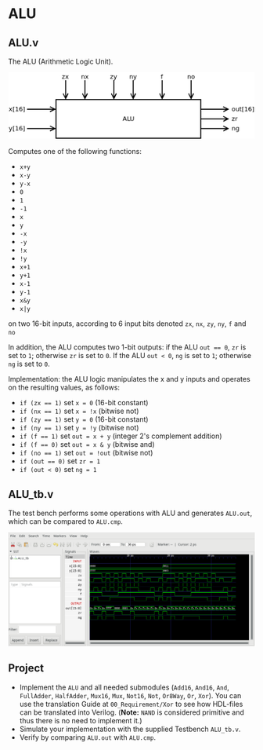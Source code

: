 # ALU

## ALU.v

The ALU (Arithmetic Logic Unit).

![ALU chip](ALU.png)

Computes one of the following functions:

* `x+y`
* `x-y`
* `y-x`
* `0`
* `1`
* `-1`
* `x`
* `y`
* `-x`
* `-y`
* `!x`
* `!y`
* `x+1`
* `y+1`
* `x-1`
* `y-1`
* `x&y`
* `x|y`

on two 16-bit inputs, according to 6 input bits denoted `zx`, `nx`, `zy`, `ny`, `f` and `no`

In addition, the ALU computes two 1-bit outputs: if the ALU `out == 0`, `zr` is set to `1`; otherwise `zr` is set to `0`.
If the ALU `out < 0`, `ng` is set to `1`; otherwise `ng` is set to `0`.

Implementation: the ALU logic manipulates the x and y inputs and operates on the resulting values, as follows:

* `if (zx == 1)` set `x = 0` (16-bit constant)
* `if (nx == 1)` set `x = !x` (bitwise not)
* `if (zy == 1)` set `y = 0` (16-bit constant)
* `if (ny == 1)` set `y = !y` (bitwise not)
* `if (f == 1)`  set `out = x + y` (integer 2's complement addition)
* `if (f == 0)`  set `out = x & y` (bitwise and)
* `if (no == 1)` set `out = !out` (bitwise not)
* `if (out == 0)` set `zr = 1`
* `if (out < 0)` set `ng = 1`

## ALU_tb.v

The test bench performs some operations with ALU and generates `ALU.out`, which can be compared to `ALU.cmp`.

![ALU test bench](ALU_tb.png)

## Project

* Implement the `ALU` and all needed submodules (`Add16`, `And16`, `And`, `FullAdder`, `HalfAdder`, `Mux16`, `Mux`, `Not16`, `Not`, `Or8Way`, `Or`, `Xor`).
  You can use the translation Guide at `00_Requirement/Xor` to see how HDL-files can be translated into Verilog.
  (**Note:** `NAND` is considered primitive and thus there is no need to implement it.)
* Simulate your implementation with the supplied Testbench `ALU_tb.v`.
* Verify by comparing `ALU.out` with `ALU.cmp`.
